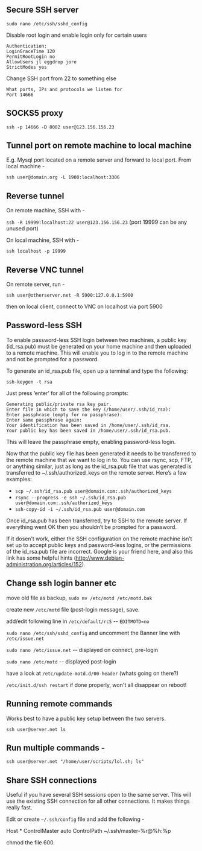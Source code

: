 ## Secure SSH server
`sudo nano /etc/ssh/sshd_config`

Disable root login and enable login only for certain users

	Authentication:
	LoginGraceTime 120
	PermitRootLogin no
	AllowUsers jl eggdrop jore
	StrictModes yes

Change SSH port from 22 to something else
	
	What ports, IPs and protocols we listen for
	Port 14666

## SOCKS5 proxy

`ssh -p 14666 -D 8082 user@123.156.156.23`

## Tunnel port on remote machine to local machine

E.g. Mysql port located on a remote server and forward to local port. From local machine -

`ssh user@domain.org -L 1900:localhost:3306`

## Reverse tunnel

On remote machine, SSH with -

`ssh -R 19999:localhost:22 user@123.156.156.23` (port 19999 can be any unused port)

On local machine, SSH with -

`ssh localhost -p 19999`

## Reverse VNC tunnel

On remote server, run -

`ssh user@otherserver.net -R 5900:127.0.0.1:5900`

then on local client, connect to VNC on localhost via port 5900

## Password-less SSH

To enable password-less SSH login between two machines, a public key (id_rsa.pub) must be generated on your home machine and then uploaded to a remote machine. This will enable you to log in to the remote machine and not be prompted for a password.

To generate an id_rsa.pub file, open up a terminal and type the following:

`ssh-keygen -t rsa`

Just press ‘enter’ for all of the following prompts:

	Generating public/private rsa key pair.
	Enter file in which to save the key (/home/user/.ssh/id_rsa):
	Enter passphrase (empty for no passphrase):
	Enter same passphrase again:
	Your identification has been saved in /home/user/.ssh/id_rsa.
	Your public key has been saved in /home/user/.ssh/id_rsa.pub.

This will leave the passphrase empty, enabling password-less login.

Now that the public key file has been generated it needs to be transferred to the remote machine that we want to log in to. You can use rsync, scp, FTP, or anything similar, just as long as the id_rsa.pub file that was generated is transferred to ~/.ssh/authorized_keys on the remote server. Here’s a few examples:

* `scp ~/.ssh/id_rsa.pub user@domain.com:.ssh/authorized_keys`
* `rsync --progress -e ssh ~/.ssh/id_rsa.pub user@domain.com:.ssh/authorized_keys`
* `ssh-copy-id -i ~/.ssh/id_rsa.pub user@domain.com`

Once id_rsa.pub has been transferred, try to SSH to the remote server. If everything went OK then you shouldn’t be prompted for a password.

If it dosen’t work, either the SSH configuration on the remote machine isn’t set up to accept public keys and password-less logins, or the permissions of the id_rsa.pub file are incorrect. Google is your friend here, and also this link has some helpful hints (http://www.debian-administration.org/articles/152).

## Change ssh login banner etc

move old file as backup, `sudo mv /etc/motd /etc/motd.bak`

create new `/etc/motd` file (post-login message), save.

add/edit following line in `/etc/default/rcS` -- `EDITMOTD=no`

`sudo nano /etc/ssh/sshd_config` and uncomment the Banner line with `/etc/issue.net`

`sudo nano /etc/issue.net` -- displayed on connect, pre-login

`sudo nano /etc/motd` -- displayed post-login

have a look at `/etc/update-motd.d/00-header` (whats going on there?)

`/etc/init.d/ssh restart` if done properly, won't all disappear on reboot!

## Running remote commands

Works best to have a public key setup between the two servers.

`ssh user@server.net ls`

## Run multiple commands -

`ssh user@server.net "/home/user/scripts/lol.sh; ls"`

## Share SSH connections

Useful if you have several SSH sessions open to the same server. This
will use the existing SSH connection for all other connections. It makes
things really fast.

Edit or create `~/.ssh/config` file and add the following -

  Host *
   ControlMaster auto
   ControlPath ~/.ssh/master-%r@%h:%p

chmod the file 600.
